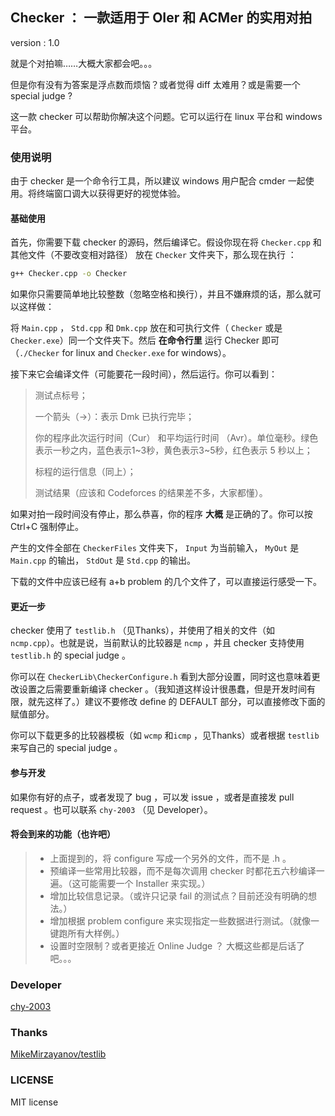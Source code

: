 ## Checker ： 一款适用于 OIer 和 ACMer 的实用对拍

version : 1.0

就是个对拍嘛……大概大家都会吧。。。

但是你有没有为答案是浮点数而烦恼？或者觉得 diff 太难用？或是需要一个 special judge ?

这一款 checker 可以帮助你解决这个问题。它可以运行在 linux 平台和 windows 平台。

### 使用说明

由于 checker 是一个命令行工具，所以建议 windows 用户配合 cmder 一起使用。将终端窗口调大以获得更好的视觉体验。

#### 基础使用

首先，你需要下载 checker 的源码，然后编译它。假设你现在将 ```Checker.cpp``` 和其他文件（不要改变相对路径） 放在 ```Checker``` 文件夹下，那么现在执行 ：

```bash
g++ Checker.cpp -o Checker
```



如果你只需要简单地比较整数（忽略空格和换行），并且不嫌麻烦的话，那么就可以这样做：

将 ```Main.cpp``` ， ```Std.cpp``` 和 ```Dmk.cpp``` 放在和可执行文件（ ```Checker``` 或是 ```Checker.exe```）同一个文件夹下。然后 **在命令行里** 运行 Checker 即可（```./Checker``` for linux and ```Checker.exe``` for windows）。

接下来它会编译文件（可能要花一段时间），然后运行。你可以看到：

> 测试点标号；
>
> 一个箭头（->）：表示 Dmk 已执行完毕；
>
> 你的程序此次运行时间（Cur） 和平均运行时间 （Avr）。单位毫秒。绿色表示一秒之内，蓝色表示1~3秒，黄色表示3~5秒，红色表示 5 秒以上；
>
> 标程的运行信息（同上）；
>
> 测试结果（应该和 Codeforces 的结果差不多，大家都懂）。

如果对拍一段时间没有停止，那么恭喜，你的程序 **大概** 是正确的了。你可以按 Ctrl+C 强制停止。

产生的文件全部在 ```CheckerFiles``` 文件夹下， ```Input``` 为当前输入， ```MyOut``` 是 ```Main.cpp``` 的输出， ```StdOut``` 是 ```Std.cpp``` 的输出。

下载的文件中应该已经有 a+b problem 的几个文件了，可以直接运行感受一下。

#### 更近一步

checker 使用了 ```testlib.h``` （见Thanks），并使用了相关的文件（如 ```ncmp.cpp```）。也就是说，当前默认的比较器是 ```ncmp``` ，并且 checker 支持使用 ```testlib.h``` 的 special judge 。

你可以在 ```CheckerLib\CheckerConfigure.h``` 看到大部分设置，同时这也意味着更改设置之后需要重新编译 checker 。（我知道这样设计很愚蠢，但是开发时间有限，就先这样了。）建议不要修改 define 的 DEFAULT 部分，可以直接修改下面的赋值部分。

你可以下载更多的比较器模板（如 ```wcmp``` 和```icmp``` ，见Thanks）或者根据 ```testlib``` 来写自己的 special judge 。

#### 参与开发

如果你有好的点子，或者发现了 bug ，可以发 issue  ，或者是直接发 pull request 。也可以联系 ```chy-2003``` （见 Developer）。

#### 将会到来的功能（也许吧）

> * 上面提到的，将 configure 写成一个另外的文件，而不是 .h 。
> * 预编译一些常用比较器，而不是每次调用 checker 时都花五六秒编译一遍。（这可能需要一个 Installer 来实现。）
> * 增加比较信息记录。（或许只记录 fail 的测试点？目前还没有明确的想法。）
> * 增加根据 problem configure 来实现指定一些数据进行测试。（就像一键跑所有大样例。）
> * 设置时空限制？或者更接近 Online Judge ？ 大概这些都是后话了吧。。。

### Developer

[chy-2003](https://www.cnblogs.com/chy-2003)

### Thanks

[MikeMirzayanov/testlib](https://github.com/MikeMirzayanov/testlib)

### LICENSE

MIT license

